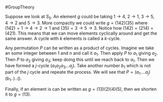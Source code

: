 #GroupTheory 

Suppose we look at $S_5$. An element $g$ could be taking $1\rightarrow 4$, $2\rightarrow 1$, $3\rightarrow 5$, $4\rightarrow 2$ and $5 \rightarrow 3$. More compactly we could write $g = (142)(35)$ where $(142) = 1\rightarrow 4\rightarrow 2\rightarrow 1$ and $(35) = 3\rightarrow 5\rightarrow 3$. Notice how $(142)=(214)=(421)$. This means that we can move elements cyclically around and get the same answer. A cycle with $k$ elements is called a $k$-cycle.

Any permutation $P$ can be written as a product of cycles. Imagine we take an some integer between $1$ and $n$ and call it $a_1$. Then apply $P$ to $a_1$ giving $a_2$. Then $P$ to $a_2$ giving $a_3$; keep doing this until we reach back to $a_1$. Then we have formed a $j$-cycle $(a_1a_2a_3...a_j)$. Take another number $b_1$ which is not part of the $j$ cycle and repeate the process. We will see that $P = (a_1....a_j)(b_1..)..()$. 

Finally, if an element is can be written as $g = (13)(2)(4)(5)$, then we shorten it to $g = (13)$.